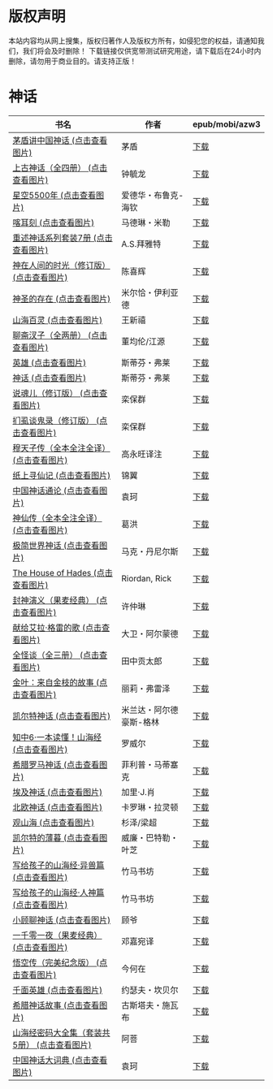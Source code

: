 # 版权声明

本站内容均从网上搜集，版权归著作人及版权方所有，如侵犯您的权益，请通知我们，我们将会及时删除！ 下载链接仅供宽带测试研究用途，请下载后在24小时内删除，请勿用于商业目的。请支持正版！

# 神话

| 书名 | 作者 | epub/mobi/azw3 |
| --- | --- | --- |
| [茅盾讲中国神话 (点击查看图片)](https://www.dushupai.com/attachment/2024/06/12/c916dc64b3f7d3e7.jpg) | 茅盾 | [下载](https://url89.ctfile.com/f/31084289-1375492144-627120?p=8866) |
| [上古神话（全四册） (点击查看图片)](https://www.dushupai.com/attachment/2024/06/12/625be810871d9c9d.jpg) | 钟毓龙 | [下载](https://url89.ctfile.com/f/31084289-1375500949-92326a?p=8866) |
| [星空5500年 (点击查看图片)](https://www.dushupai.com/attachment/2024/06/12/0d6b22472805b804.jpg) | 爱德华・布鲁克-海钦 | [下载](https://url89.ctfile.com/f/31084289-1375501699-2bba66?p=8866) |
| [喀耳刻 (点击查看图片)](https://www.dushupai.com/attachment/2024/06/11/aec913db53600ce7.jpg) | 马德琳・米勒 | [下载](https://url89.ctfile.com/f/31084289-1375506415-595930?p=8866) |
| [重述神话系列套装7册 (点击查看图片)](https://www.dushupai.com/attachment/2024/06/11/e0154fffaa4c5094.jpg) | A.S.拜雅特 | [下载](https://url89.ctfile.com/f/31084289-1375506790-5f6b2e?p=8866) |
| [神在人间的时光（修订版） (点击查看图片)](https://www.dushupai.com/attachment/2024/06/10/69bc4f166055bebd.jpg) | 陈喜辉 | [下载](https://url89.ctfile.com/f/31084289-1357004272-ae9f00?p=8866) |
| [神圣的存在 (点击查看图片)](https://www.dushupai.com/attachment/2024/06/10/3a43a4db5b472120.jpg) | 米尔恰・伊利亚德 | [下载](https://url89.ctfile.com/f/31084289-1357004041-899065?p=8866) |
| [山海百灵 (点击查看图片)](https://www.dushupai.com/attachment/2024/06/10/0e869adec1d6d4a6.jpg) | 王新禧 | [下载](https://url89.ctfile.com/f/31084289-1357004023-a305af?p=8866) |
| [聊斋汊子（全两册） (点击查看图片)](https://www.dushupai.com/attachment/2024/06/10/dc8cdf8990d7dbb6.jpg) | 董均伦/江源 | [下载](https://url89.ctfile.com/f/31084289-1357003747-87ed89?p=8866) |
| [英雄 (点击查看图片)](https://www.dushupai.com/attachment/2024/06/10/9ee0a005914a04c9.jpg) | 斯蒂芬・弗莱 | [下载](https://url89.ctfile.com/f/31084289-1356995575-9cd60e?p=8866) |
| [神话 (点击查看图片)](https://www.dushupai.com/attachment/2024/06/10/1547158e63d9acca.jpg) | 斯蒂芬・弗莱 | [下载](https://url89.ctfile.com/f/31084289-1356995473-1daa2f?p=8866) |
| [说魂儿（修订版） (点击查看图片)](https://www.dushupai.com/attachment/2024/06/09/82df94ae64c389b3.jpg) | 栾保群 | [下载](https://url89.ctfile.com/f/31084289-1356987034-e97f8f?p=8866) |
| [扪虱谈鬼录（修订版） (点击查看图片)](https://www.dushupai.com/attachment/2024/06/09/ce1acbf1135ccb0c.jpg) | 栾保群 | [下载](https://url89.ctfile.com/f/31084289-1356987067-dc3d81?p=8866) |
| [穆天子传（全本全注全译） (点击查看图片)](https://www.dushupai.com/attachment/2024/06/09/403fa2f37a3ea93e.jpg) | 高永旺译注 | [下载](https://url89.ctfile.com/f/31084289-1356982456-b023c2?p=8866) |
| [纸上寻仙记 (点击查看图片)](https://www.dushupai.com/attachment/2024/06/09/933190a534e75a29.jpg) | 锦翼 | [下载](https://url89.ctfile.com/f/31084289-1357054243-e7b44f?p=8866) |
| [中国神话通论 (点击查看图片)](https://www.dushupai.com/attachment/2024/06/08/498d608bd9b7f52b.jpg) | 袁珂 | [下载](https://url89.ctfile.com/f/31084289-1357049314-f5b7b8?p=8866) |
| [神仙传（全本全注全译） (点击查看图片)](https://www.dushupai.com/attachment/2024/06/08/a4e57aa5bb58c2e0.jpg) | 葛洪 | [下载](https://url89.ctfile.com/f/31084289-1357045663-b8eb2f?p=8866) |
| [极简世界神话 (点击查看图片)](https://www.dushupai.com/attachment/2024/06/07/09940be77f496b44.jpg) | 马克・丹尼尔斯 | [下载](https://url89.ctfile.com/f/31084289-1357042600-e34866?p=8866) |
| [The House of Hades (点击查看图片)](https://www.dushupai.com/attachment/2024/06/07/72ed0173a02a53c8.jpg) | Riordan, Rick | [下载](https://url89.ctfile.com/f/31084289-1357034689-d4bc80?p=8866) |
| [封神演义（果麦经典） (点击查看图片)](https://www.dushupai.com/attachment/2024/06/06/936cfc9f4f898163.jpg) | 许仲琳 | [下载](https://url89.ctfile.com/f/31084289-1357033483-c79eaa?p=8866) |
| [献给艾拉·格雷的歌 (点击查看图片)](https://www.dushupai.com/attachment/2024/06/06/449532a631767385.jpg) | 大卫・阿尔蒙德 | [下载](https://url89.ctfile.com/f/31084289-1357032283-7bd194?p=8866) |
| [全怪谈（全三册） (点击查看图片)](https://www.dushupai.com/attachment/2024/06/06/93e3692ecf1315ba.jpg) | 田中贡太郎 | [下载](https://url89.ctfile.com/f/31084289-1357032217-dba52f?p=8866) |
| [金叶：来自金枝的故事 (点击查看图片)](https://www.dushupai.com/attachment/2024/06/05/ccdfe7a681d85a7d.jpg) | 丽莉・弗雷泽 | [下载](https://url89.ctfile.com/f/31084289-1357028533-53157f?p=8866) |
| [凯尔特神话 (点击查看图片)](https://www.dushupai.com/attachment/2024/06/05/da02c8729914e751.jpg) | 米兰达・阿尔德豪斯-格林 | [下载](https://url89.ctfile.com/f/31084289-1357026139-d5e318?p=8866) |
| [知中6·一本读懂！山海经 (点击查看图片)](https://www.dushupai.com/attachment/2024/06/05/3e03e395bcb79bab.jpg) | 罗威尔 | [下载](https://url89.ctfile.com/f/31084289-1357025233-398c4e?p=8866) |
| [希腊罗马神话 (点击查看图片)](https://www.dushupai.com/attachment/2024/06/05/dc4671fd54a13df9.jpg) | 菲利普・马蒂塞克 | [下载](https://url89.ctfile.com/f/31084289-1357025155-94a814?p=8866) |
| [埃及神话 (点击查看图片)](https://www.dushupai.com/attachment/2024/06/05/3f540afaf096849b.jpg) | 加里·J.肖 | [下载](https://url89.ctfile.com/f/31084289-1357025149-2a44c7?p=8866) |
| [北欧神话 (点击查看图片)](https://www.dushupai.com/attachment/2024/06/05/773fed0acba1676d.jpg) | 卡罗琳・拉灵顿 | [下载](https://url89.ctfile.com/f/31084289-1357025152-b17f78?p=8866) |
| [观山海 (点击查看图片)](https://www.dushupai.com/attachment/2024/06/04/53ddc7fe2d9bf7bb.jpg) | 杉泽/梁超 | [下载](https://url89.ctfile.com/f/31084289-1357024672-aac4e1?p=8866) |
| [凯尔特的薄暮 (点击查看图片)](https://www.dushupai.com/attachment/2024/06/04/492d6f6571e2d627.jpg) | 威廉・巴特勒・叶芝  | [下载](https://url89.ctfile.com/f/31084289-1357023673-2bd6c4?p=8866) |
| [写给孩子的山海经·异兽篇 (点击查看图片)](https://www.dushupai.com/attachment/2024/06/04/a39138455c852b40.jpg) | 竹马书坊 | [下载](https://url89.ctfile.com/f/31084289-1357021321-ab85f8?p=8866) |
| [写给孩子的山海经·人神篇 (点击查看图片)](https://www.dushupai.com/attachment/2024/06/04/cb5147e43a0276e1.jpg) | 竹马书坊 | [下载](https://url89.ctfile.com/f/31084289-1357021315-1732de?p=8866) |
| [小顾聊神话 (点击查看图片)](https://www.dushupai.com/attachment/2024/06/03/32729c4a0a918584.jpg) | 顾爷 | [下载](https://url89.ctfile.com/f/31084289-1357014874-6a0964?p=8866) |
| [一千零一夜（果麦经典） (点击查看图片)](https://www.dushupai.com/attachment/2024/06/02/b9bda5ec5106d483.jpg) | 邓嘉宛译 | [下载](https://url89.ctfile.com/f/31084289-1357011433-69e0ef?p=8866) |
| [悟空传（完美纪念版） (点击查看图片)](https://www.dushupai.com/attachment/2024/06/02/8c95c6c0616a0f40.jpg) | 今何在 | [下载](https://url89.ctfile.com/f/31084289-1357009351-e1b571?p=8866) |
| [千面英雄 (点击查看图片)](https://www.dushupai.com/attachment/2024/06/02/c94c7809043a1052.jpg) | 约瑟夫・坎贝尔 | [下载](https://url89.ctfile.com/f/31084289-1357009183-8d9fea?p=8866) |
| [希腊神话故事 (点击查看图片)](https://www.dushupai.com/attachment/2024/06/01/b105c15c72471692.jpg) | 古斯塔夫・施瓦布 | [下载](https://url89.ctfile.com/f/31084289-1357007698-6aab03?p=8866) |
| [山海经密码大全集（套装共5册） (点击查看图片)](https://www.dushupai.com/attachment/2024/06/01/b13a462ac21a47b8.jpg) | 阿菩 | [下载](https://url89.ctfile.com/f/31084289-1357006714-464296?p=8866) |
| [中国神话大词典 (点击查看图片)](https://www.dushupai.com/attachment/2024/06/01/b3a2e0c6d7a6713a.jpg) | 袁珂 | [下载](https://url89.ctfile.com/f/31084289-1357004944-935a61?p=8866) |
